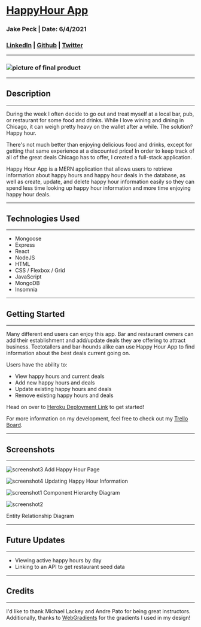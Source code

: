 # [HappyHour App]()
### Jake Peck | Date: 6/4/2021

### [LinkedIn](https://linkedin.com/in/jake-peck) | [Github](https://github.com/jakepeck) | [Twitter](https://twitter.com/realjakepeck) 
___
### ![picture of final product](https://i.imgur.com/T0EIHWn.png)

___
## Description
___
During the week I often decide to go out and treat myself at a local bar, pub, or restaurant for some food and drinks. While I love wining and dining in Chicago, it can weigh pretty heavy on the wallet after a while. The solution? Happy hour. 

There's not much better than enjoying delicious food and drinks, except for getting that same experience at a discounted price! In order to keep track of all of the great deals Chicago has to offer, I created a full-stack application.

Happy Hour App is a MERN application that allows users to retrieve information about happy hours and happy hour deals in the database, as well as create, update, and delete happy hour information easily so they can spend less time looking up happy hour information and more time enjoying happy hour deals. 
___
## Technologies Used
___
- Mongoose
- Express
- React
- NodeJS
- HTML
- CSS / Flexbox / Grid
- JavaScript
- MongoDB
- Insomnia
___
## Getting Started
___






Many different end users can enjoy this app. Bar and restaurant owners can add their establishment and add/update deals they are offering to attract business. Teetotallers and bar-hounds alike can use Happy Hour App to find information about the best deals current going on. 

Users have the ability to:
  - View happy hours and current deals 
  - Add new happy hours and deals
  - Update existing happy hours and deals
  - Remove existing happy hours and deals

Head on over to [Heroku Deployment Link]() to get started! 

For more information on my development, feel free to check out my [Trello Board](https://trello.com/c/uvet01Iu/10-chd).
___
## Screenshots
___
![screenshot3](https://i.imgur.com/xTS9IFV.png)
Add Happy Hour Page

![screenshot4](https://i.imgur.com/6ikvake.png)
Updating Happy Hour Information



![screenshot1]( https://i.imgur.com/eHoaUQn.png)
Component Hierarchy Diagram

![screenshot2](https://i.imgur.com/e9dyk2c.png)

Entity Relationship Diagram
___
## Future Updates 
___
- Viewing active happy hours by day
- Linking to an API to get restaurant seed data
___
## Credits
___
I'd like to thank Michael Lackey and Andre Pato for being great instructors. Additionally, thanks to 
[WebGradients](https://webgradients.com/) for the gradients I used in my design!